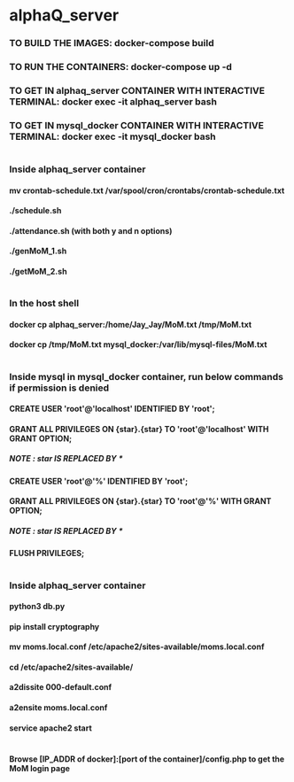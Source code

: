 # alphaQ_server

### TO BUILD THE IMAGES: docker-compose build
### TO RUN THE CONTAINERS: docker-compose up -d
### TO GET IN alphaq_server CONTAINER WITH INTERACTIVE TERMINAL: docker exec -it alphaq_server bash
### TO GET IN mysql_docker CONTAINER WITH INTERACTIVE TERMINAL: docker exec -it mysql_docker bash
#
#
### Inside alphaq_server container
####  mv crontab-schedule.txt /var/spool/cron/crontabs/crontab-schedule.txt
#### ./schedule.sh
#### ./attendance.sh (with both y and n options)
#### ./genMoM_1.sh
#### ./getMoM_2.sh
#
### In the host shell
#### docker cp alphaq_server:/home/Jay_Jay/MoM.txt /tmp/MoM.txt
#### docker cp /tmp/MoM.txt mysql_docker:/var/lib/mysql-files/MoM.txt
#
### Inside mysql in mysql_docker container, run below commands if permission is denied 
#### CREATE USER 'root'@'localhost' IDENTIFIED BY 'root';
#### GRANT ALL PRIVILEGES ON {star}.{star} TO 'root'@'localhost' WITH GRANT OPTION;
##### NOTE : star IS REPLACED BY *
#### CREATE USER 'root'@'%' IDENTIFIED BY 'root';
#### GRANT ALL PRIVILEGES ON {star}.{star} TO 'root'@'%' WITH GRANT OPTION;
##### NOTE : star IS REPLACED BY *
#### FLUSH PRIVILEGES;
#
### Inside alphaq_server container
#### python3 db.py
#### pip install cryptography
#### mv moms.local.conf /etc/apache2/sites-available/moms.local.conf
#### cd /etc/apache2/sites-available/
#### a2dissite 000-default.conf
#### a2ensite moms.local.conf
#### service apache2 start
#
#### Browse [IP_ADDR of docker]:[port of the container]/config.php to get the MoM login page
